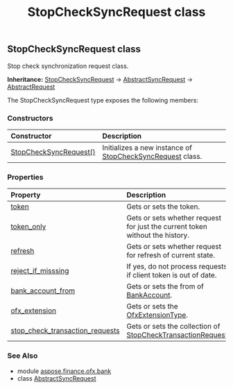 ﻿---
title: StopCheckSyncRequest class
second_title: Aspose.Finance for Python via .NET API References
description: 
type: docs
weight: 490
url: /python-net/aspose.finance.ofx.bank/stopchecksyncrequest/
is_root: false
---

## StopCheckSyncRequest class

Stop check synchronization request class.



**Inheritance:** [StopCheckSyncRequest](/finance/python-net/aspose.finance.ofx.bank/stopchecksyncrequest) → 
[AbstractSyncRequest](/finance/python-net/aspose.finance.ofx/abstractsyncrequest) → 
[AbstractRequest](/finance/python-net/aspose.finance.ofx/abstractrequest)



The StopCheckSyncRequest type exposes the following members:

### Constructors
| Constructor | Description |
| :- | :- |
| [StopCheckSyncRequest()](/finance/python-net/aspose.finance.ofx.bank/stopchecksyncrequest/__init__/#) | Initializes a new instance of [StopCheckSyncRequest](/finance/python-net/aspose.finance.ofx.bank/stopchecksyncrequest) class. |


### Properties
| Property | Description |
| :- | :- |
| [token](/finance/python-net/aspose.finance.ofx.bank/stopchecksyncrequest/token) | Gets or sets the token. |
| [token_only](/finance/python-net/aspose.finance.ofx.bank/stopchecksyncrequest/token_only) | Gets or sets whether request for just the current token without the history. |
| [refresh](/finance/python-net/aspose.finance.ofx.bank/stopchecksyncrequest/refresh) | Gets or sets whether request for refresh of current state. |
| [reject_if_misssing](/finance/python-net/aspose.finance.ofx.bank/stopchecksyncrequest/reject_if_misssing) | If yes, do not process requests if client token is out of date. |
| [bank_account_from](/finance/python-net/aspose.finance.ofx.bank/stopchecksyncrequest/bank_account_from) | Gets or sets the from of [BankAccount](/finance/python-net/aspose.finance.ofx/bankaccount). |
| [ofx_extension](/finance/python-net/aspose.finance.ofx.bank/stopchecksyncrequest/ofx_extension) | Gets or sets the [OfxExtensionType](/finance/python-net/aspose.finance.ofx/ofxextensiontype). |
| [stop_check_transaction_requests](/finance/python-net/aspose.finance.ofx.bank/stopchecksyncrequest/stop_check_transaction_requests) | Gets or sets the collection of [StopCheckTransactionRequest](/finance/python-net/aspose.finance.ofx.bank/stopchecktransactionrequest). |


### See Also

* module [aspose.finance.ofx.bank](../)
* class [AbstractSyncRequest](/finance/python-net/aspose.finance.ofx.bank/abstractsyncrequest)
